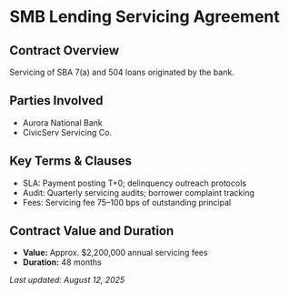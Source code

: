 # SMB Lending Servicing Agreement

## Contract Overview
Servicing of SBA 7(a) and 504 loans originated by the bank.

## Parties Involved
- Aurora National Bank
- CivicServ Servicing Co.

## Key Terms & Clauses

- SLA: Payment posting T+0; delinquency outreach protocols
- Audit: Quarterly servicing audits; borrower complaint tracking
- Fees: Servicing fee 75–100 bps of outstanding principal

## Contract Value and Duration
- **Value:** Approx. $2,200,000 annual servicing fees
- **Duration:** 48 months

_Last updated: August 12, 2025_
